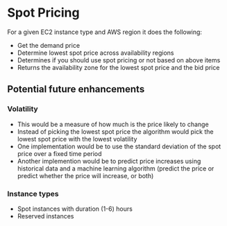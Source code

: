# Spot Pricing

For a given EC2 instance type and AWS region it does the following:

 * Get the demand price
 * Determine lowest spot price across availability regions 
 * Determines if you should use spot pricing or not based on above items
 * Returns the availability zone for the lowest spot price and the bid price


## Potential future enhancements

### Volatility

  * This would be a measure of how much is the price likely to change
  * Instead of picking the lowest spot price the algorithm would pick the lowest spot price with the lowest volatility
  * One implementation would be to use the standard deviation of the spot price over a fixed time period
  * Another implemention would be to predict price increases using historical data and a machine learning algorithm (predict the price or predict whether the price will increase, or both)

### Instance types
  
  * Spot instances with duration (1-6) hours
  * Reserved instances
  